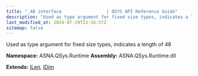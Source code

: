 ```yaml
---
title: "_48 interface                 | QSYS API Reference Guide"
description: "Used as type argument for fixed size types, indicates a length of 48  "
last_modified_at: 2024-07-29T23:16:57Z
sitemap: false
---
```


Used as type argument for fixed size types, indicates a length of 48 

**Namespace:** ASNA.QSys.Runtime
**Assembly:** ASNA.QSys.Runtime.dll

**Extends:** [ILen](/reference/runtime/qsys-runtime/i-len.html), [IDim](/reference/runtime/qsys-runtime/i-dim.html)
<br>
<br>
